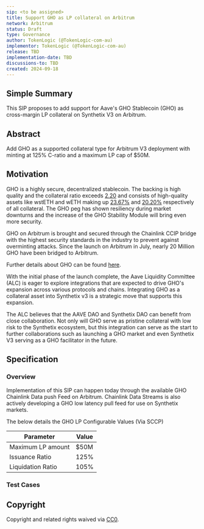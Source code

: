 ```yaml
---
sip: <to be assigned>
title: Support GHO as LP collateral on Arbitrum
network: Arbitrum
status: Draft
type: Governance
author: TokenLogic (@TokenLogic-com-au)
implementor: TokenLogic (@TokenLogic-com-au)
release: TBD
implementation-date: TBD
discussions-to: TBD
created: 2024-09-18
---
```


## Simple Summary

This SIP proposes to add support for Aave's GHO Stablecoin (GHO) as cross-margin LP collateral on Synthetix V3 on Arbitrum.

## Abstract

Add GHO as a supported collateral type for Arbitrum V3 deployment with minting at 125% C-ratio and a maximum LP cap of $50M.

## Motivation

GHO is a highly secure, decentralized stablecoin. The backing is high quality and the collateral ratio exceeds [2.20](https://aave.tokenlogic.xyz/collateral) and consists of high-quality assets like wstETH and wETH making up [23.67%](https://aave.tokenlogic.xyz/gho) and [20.20%](https://aave.tokenlogic.xyz/gho) respectively of all collateral. The GHO peg has shown resiliency during market downturns and the increase of the GHO Stability Module will bring even more security.

GHO on Arbitrum is brought and secured through the Chainlink CCIP bridge with the highest security standards in the industry to prevent against overminting attacks. Since the launch on Arbitrum in July, nearly 20 Million GHO have been bridged to Arbitrum.

Further details about GHO can be found [here](https://docs.gho.xyz/).


With the initial phase of the launch complete, the Aave Liquidity Committee (ALC) is eager to explore integrations that are expected to drive GHO's expansion across various protocols and chains. Integrating GHO as a collateral asset into Synthetix v3 is a strategic move that supports this expansion.

The ALC believes that the AAVE DAO and Synthetix DAO can benefit from close collaboration. Not only will GHO serve as pristine collateral with low risk to the Synthetix ecosystem, but this integration can serve as the start to further collaborations such as launching a GHO market and even Synthetix V3 serving as a GHO facilitator in the future.




## Specification

### Overview

Implementation of this SIP can happen today through the available GHO Chainlink Data push Feed on Arbitrum. Chainlink Data Streams is also actively developing a GHO low latency pull feed for use on Synthetix markets.

The below details the GHO LP Configurable Values (Via SCCP)

| Parameter         | Value |
| ----------------- | ----- |
| Maximum LP amount | $50M  |
| Issuance Ratio    | 125%  |
| Liquidation Ratio | 105%  |

### Test Cases

## Copyright

Copyright and related rights waived via [CC0](https://creativecommons.org/publicdomain/zero/1.0/).
